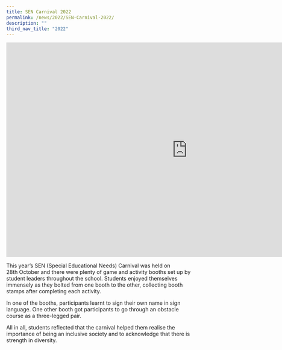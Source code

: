 ```yaml
---
title: SEN Carnival 2022
permalink: /news/2022/SEN-Carnival-2022/
description: ""
third_nav_title: "2022"
---
```

<iframe allowfullscreen="true" height="569" width="960" frameborder="0" src="https://docs.google.com/presentation/d/e/2PACX-1vQH5Gdc31HXCNG5sIGdT4ccNssjCAa_DLcase4_a7d539ZRLJo2-mA0XhJajHIrO5PKewIUl12_jWEV/embed?start=false&amp;loop=false&amp;delayms=3000"></iframe>

This year’s SEN (Special Educational Needs) Carnival was held on 28th October and there were plenty of game and activity booths set up by student leaders throughout the school. Students enjoyed themselves immensely as they bolted from one booth to the other, collecting booth stamps after completing each activity.

In one of the booths, participants learnt to sign their own name in sign language. One other booth got participants to go through an obstacle course as a three-legged pair.

All in all, students reflected that the carnival helped them realise the importance of being an inclusive society and to acknowledge that there is strength in diversity.